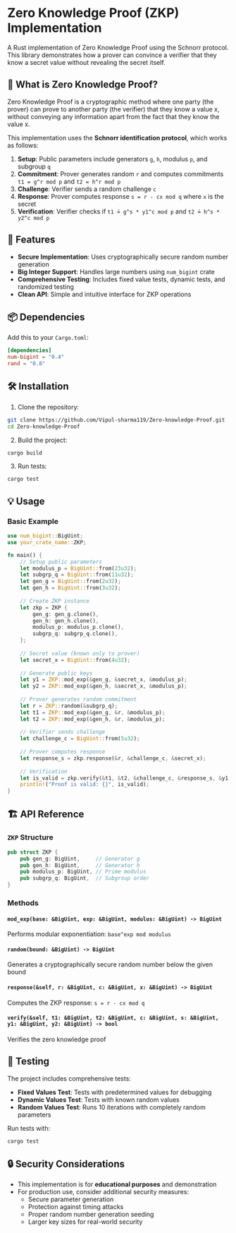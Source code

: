 # Zero Knowledge Proof (ZKP) Implementation

A Rust implementation of Zero Knowledge Proof using the Schnorr protocol. This library demonstrates how a prover can convince a verifier that they know a secret value without revealing the secret itself.

## 🔐 What is Zero Knowledge Proof?

Zero Knowledge Proof is a cryptographic method where one party (the prover) can prove to another party (the verifier) that they know a value x, without conveying any information apart from the fact that they know the value x.

This implementation uses the **Schnorr identification protocol**, which works as follows:

1. **Setup**: Public parameters include generators `g`, `h`, modulus `p`, and subgroup `q`
2. **Commitment**: Prover generates random `r` and computes commitments `t1 = g^r mod p` and `t2 = h^r mod p`
3. **Challenge**: Verifier sends a random challenge `c`
4. **Response**: Prover computes response `s = r - cx mod q` where `x` is the secret
5. **Verification**: Verifier checks if `t1 ≟ g^s * y1^c mod p` and `t2 ≟ h^s * y2^c mod p`

## 🚀 Features

- **Secure Implementation**: Uses cryptographically secure random number generation
- **Big Integer Support**: Handles large numbers using `num_bigint` crate
- **Comprehensive Testing**: Includes fixed value tests, dynamic tests, and randomized testing
- **Clean API**: Simple and intuitive interface for ZKP operations

## 📦 Dependencies

Add this to your `Cargo.toml`:

```toml
[dependencies]
num-bigint = "0.4"
rand = "0.8"
```

## 🛠️ Installation

1. Clone the repository:
```bash
git clone https://github.com/Vipul-sharma119/Zero-knowledge-Proof.git
cd Zero-knowledge-Proof
```

2. Build the project:
```bash
cargo build
```

3. Run tests:
```bash
cargo test
```

## 💡 Usage

### Basic Example

```rust
use num_bigint::BigUint;
use your_crate_name::ZKP;

fn main() {
    // Setup public parameters
    let modulus_p = BigUint::from(23u32);
    let subgrp_q = BigUint::from(11u32);
    let gen_g = BigUint::from(2u32);
    let gen_h = BigUint::from(3u32);
    
    // Create ZKP instance
    let zkp = ZKP {
        gen_g: gen_g.clone(),
        gen_h: gen_h.clone(),
        modulus_p: modulus_p.clone(),
        subgrp_q: subgrp_q.clone(),
    };
    
    // Secret value (known only to prover)
    let secret_x = BigUint::from(4u32);
    
    // Generate public keys
    let y1 = ZKP::mod_exp(&gen_g, &secret_x, &modulus_p);
    let y2 = ZKP::mod_exp(&gen_h, &secret_x, &modulus_p);
    
    // Prover generates random commitment
    let r = ZKP::random(&subgrp_q);
    let t1 = ZKP::mod_exp(&gen_g, &r, &modulus_p);
    let t2 = ZKP::mod_exp(&gen_h, &r, &modulus_p);
    
    // Verifier sends challenge
    let challenge_c = BigUint::from(5u32);
    
    // Prover computes response
    let response_s = zkp.response(&r, &challenge_c, &secret_x);
    
    // Verification
    let is_valid = zkp.verify(&t1, &t2, &challenge_c, &response_s, &y1, &y2);
    println!("Proof is valid: {}", is_valid);
}
```

## 🏗️ API Reference

### `ZKP` Structure

```rust
pub struct ZKP {
    pub gen_g: BigUint,     // Generator g
    pub gen_h: BigUint,     // Generator h  
    pub modulus_p: BigUint, // Prime modulus
    pub subgrp_q: BigUint,  // Subgroup order
}
```

### Methods

#### `mod_exp(base: &BigUint, exp: &BigUint, modulus: &BigUint) -> BigUint`
Performs modular exponentiation: `base^exp mod modulus`

#### `random(bound: &BigUint) -> BigUint`
Generates a cryptographically secure random number below the given bound

#### `response(&self, r: &BigUint, c: &BigUint, x: &BigUint) -> BigUint`
Computes the ZKP response: `s = r - cx mod q`

#### `verify(&self, t1: &BigUint, t2: &BigUint, c: &BigUint, s: &BigUint, y1: &BigUint, y2: &BigUint) -> bool`
Verifies the zero knowledge proof

## 🧪 Testing

The project includes comprehensive tests:

- **Fixed Values Test**: Tests with predetermined values for debugging
- **Dynamic Values Test**: Tests with known random values
- **Random Values Test**: Runs 10 iterations with completely random parameters

Run tests with:
```bash
cargo test
```

## 🔒 Security Considerations

- This implementation is for **educational purposes** and demonstration
- For production use, consider additional security measures:
  - Secure parameter generation
  - Protection against timing attacks
  - Proper random number generation seeding
  - Larger key sizes for real-world security
